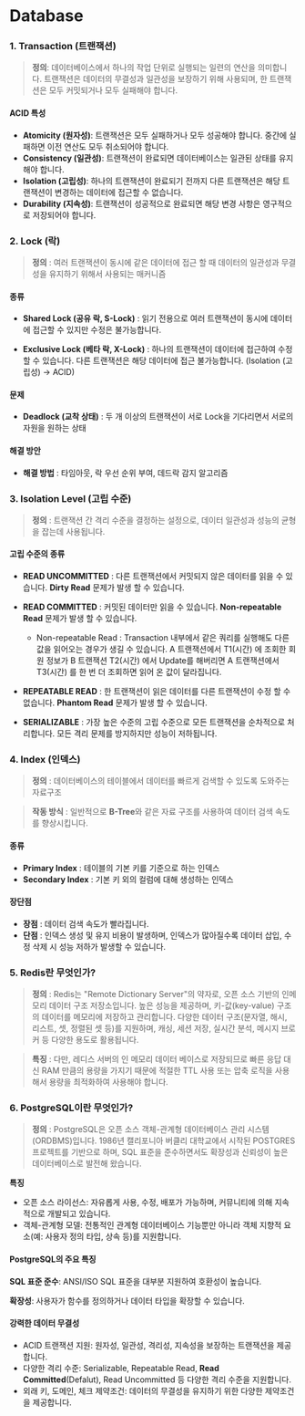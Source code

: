 # Database

### 1. Transaction (트랜잭션)

> **정의**: 데이터베이스에서 하나의 작업 단위로 실행되는 일련의 연산을 의미합니다. 트랜잭션은 데이터의 무결성과 일관성을 보장하기 위해 사용되며, 한 트랜잭션은 모두 커밋되거나 모두 실패해야 합니다.

#### ACID 특성
- **Atomicity (원자성)**: 트랜잭션은 모두 실패하거나 모두 성공해야 합니다. 중간에 실패하면 이전 연산도 모두 취소되어야 합니다.
- **Consistency (일관성)**: 트랜잭션이 완료되면 데이터베이스는 일관된 상태를 유지해야 합니다.
- **Isolation (고립성)**: 하나의 트랜잭션이 완료되기 전까지 다른 트랜잭션은 해당 트랜잭션이 변경하는 데이터에 접근할 수 없습니다.
- **Durability (지속성)**: 트랜잭션이 성공적으로 완료되면 해당 변경 사항은 영구적으로 저장되어야 합니다.

### 2. Lock (락)

> **정의** : 여러 트랜잭션이 동시에 같은 데이터에 접근 할 때 데이터의 일관성과 무결성을 유지하기 위해서 사용되는 매커니즘

#### 종류

- **Shared Lock (공유 락, S-Lock)** : 읽기 전용으로 여러 트랜잭션이 동시에 데이터에 접근할 수 있지만 수정은 불가능합니다.

- **Exclusive Lock (베타 락, X-Lock)** : 하나의 트랜잭션이 데이터에 접근하여 수정 할 수 있습니다. 다른 트랜잭션은 해당 데이터에 접근 불가능합니다. (Isolation (고립성) -> ACID)

#### 문제

- **Deadlock (교착 상태)** : 두 개 이상의 트랜잭션이 서로 Lock을 기다리면서 서로의 자원을 원하는 상태

#### 해결 방안

- **해결 방법** : 타임아웃, 락 우선 순위 부여, 데드락 감지 알고리즘 

### 3. Isolation Level (고립 수준)

> **정의** : 트랜잭션 간 격리 수준을 결정하는 설정으로, 데이터 일관성과 성능의 균형을 잡는데 사용됩니다.

#### 고립 수준의 종류

- **READ UNCOMMITTED** : 다른 트랜잭션에서 커밋되지 않은 데이터를 읽을 수 있습니다. **Dirty Read** 문제가 발생 할 수 있습니다.

- **READ COMMITTED** : 커밋된 데이터만 읽을 수 있습니다. **Non-repeatable Read** 문제가 발생 할 수 있습니다.
  - Non-repeatable Read : Transaction 내부에서 같은 쿼리를 실행해도 다른 값을 읽어오는 경우가 생길 수 있습니다. A 트랜잭션에서 T1(시간) 에 조회한 회원 정보가 B 트랜잭션 T2(시간) 에서 Update를 해버리면 A 트랜잭션에서 T3(시간) 를 한 번 더 조회하면 읽어 온 값이 달라집니다. 

- **REPEATABLE READ** : 한 트랜잭션이 읽은 데이터를 다른 트랜잭션이 수정 할 수 없습니다. **Phantom Read** 문제가 발생 할 수 있습니다.

- **SERIALIZABLE** : 가장 높은 수준의 고립 수준으로 모든 트랜잭션을 순차적으로 처리합니다. 모든 격리 문제를 방지하지만 성능이 저하됩니다.

### 4. Index (인덱스)

> **정의** : 데이터베이스의 테이블에서 데이터를 빠르게 검색할 수 있도록 도와주는 자료구조

> **작동 방식** : 일반적으로 **B-Tree**와 같은 자료 구조를 사용하여 데이터 검색 속도를 향상시킵니다.

#### 종류
- **Primary Index** : 테이블의 기본 키를 기준으로 하는 인덱스
- **Secondary Index** : 기본 키 외의 컬럼에 대해 생성하는 인덱스

#### 장단점
- **장점** : 데이터 검색 속도가 빨라집니다.
- **단점** : 인덱스 생성 및 유지 비용이 발생하며, 인덱스가 많아질수록 데이터 삽입, 수정 삭제 시 성능 저하가 발생할 수 있습니다.


### 5. Redis란 무엇인가?
> **정의** : Redis는 "Remote Dictionary Server"의 약자로, 오픈 소스 기반의 인메모리 데이터 구조 저장소입니다. 높은 성능을 제공하며, 키-값(key-value) 구조의 데이터를 메모리에 저장하고 관리합니다. 다양한 데이터 구조(문자열, 해시, 리스트, 셋, 정렬된 셋 등)를 지원하며, 캐싱, 세션 저장, 실시간 분석, 메시지 브로커 등 다양한 용도로 활용됩니다.

> **특징** : 다만, 레디스 서버의 인 메모리 데이터 베이스로 저장되므로 빠른 응답 대신 RAM 만큼의 용량을 가지기 때문에 적절한 TTL 사용 또는 압축 로직을 사용해서 용량을 최적화하여 사용해야 합니다.

### 6. PostgreSQL이란 무엇인가?
> **정의** : PostgreSQL은 오픈 소스 객체-관계형 데이터베이스 관리 시스템(ORDBMS)입니다. 1986년 캘리포니아 버클리 대학교에서 시작된 POSTGRES 프로젝트를 기반으로 하며, SQL 표준을 준수하면서도 확장성과 신뢰성이 높은 데이터베이스로 발전해 왔습니다.

**특징** 
- 오픈 소스 라이선스: 자유롭게 사용, 수정, 배포가 가능하며, 커뮤니티에 의해 지속적으로 개발되고 있습니다.
- 객체-관계형 모델: 전통적인 관계형 데이터베이스 기능뿐만 아니라 객체 지향적 요소(예: 사용자 정의 타입, 상속 등)를 지원합니다.

#### PostgreSQL의 주요 특징

**SQL 표준 준수**: ANSI/ISO SQL 표준을 대부분 지원하여 호환성이 높습니다.

**확장성**: 사용자가 함수를 정의하거나 데이터 타입을 확장할 수 있습니다.

#### 강력한 데이터 무결성

- ACID 트랜잭션 지원: 원자성, 일관성, 격리성, 지속성을 보장하는 트랜잭션을 제공합니다.
- 다양한 격리 수준: Serializable, Repeatable Read, **Read Committed**(Defalut), Read Uncommitted 등 다양한 격리 수준을 지원합니다.
- 외래 키, 도메인, 체크 제약조건: 데이터의 무결성을 유지하기 위한 다양한 제약조건을 제공합니다.